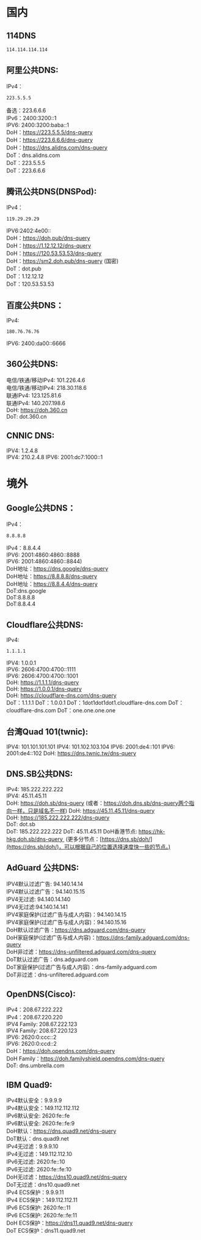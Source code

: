 # 国内

## 114DNS
```md
114.114.114.114
```
## 阿里公共DNS:
IPv4：
```md
223.5.5.5  
```
备选：223.6.6.6  
IPv6：2400:3200::1  
IPV6: 2400:3200:baba::1  
DoH：https://223.5.5.5/dns-query  
DoH：https://223.6.6.6/dns-query  
DoH：https://dns.alidns.com/dns-query  
DoT：dns.alidns.com  
DoT：223.5.5.5  
DoT：223.6.6.6

## 腾讯公共DNS(DNSPod):
IPv4： 
```md
119.29.29.29
```
IPV6:2402:4e00::  
DoH：https://doh.pub/dns-query  
DoH：https://1.12.12.12/dns-query  
DoH：https://120.53.53.53/dns-query  
DoH：https://sm2.doh.pub/dns-query (国密)  
DoT：dot.pub  
DoT：1.12.12.12  
DoT：120.53.53.53

## 百度公共DNS：
IPv4: 
```md
180.76.76.76
```
IPV6: 2400:da00::6666

## 360公共DNS:
电信/铁通/移动IPv4: 101.226.4.6  
电信/铁通/移动IPv4: 218.30.118.6  
联通IPv4: 123.125.81.6  
联通IPv4: 140.207.198.6  
DoH: https://doh.360.cn  
DoT: dot.360.cn

## CNNIC DNS:
IPV4: 1.2.4.8  
IPV4: 210.2.4.8
IPV6: 2001:dc7:1000::1

# 境外

## Google公共DNS：
IPv4：
```md
8.8.8.8
```
IPv4：8.8.4.4  
IPV6: 2001:4860:4860::8888  
IPV6: 2001:4860:4860::8844)  
DoH地址：https://dns.google/dns-query  
DoH地址：https://8.8.8.8/dns-query  
DoH地址：https://8.8.4.4/dns-query  
DoT:dns.google  
DoT:8.8.8.8  
DoT:8.8.4.4

## Cloudflare公共DNS:
IPv4: 
```md
1.1.1.1
```
IPV4: 1.0.0.1  
IPV6: 2606:4700:4700::1111  
IPV6: 2606:4700:4700::1001  
DoH: https://1.1.1.1/dns-query  
DoH: https://1.0.0.1/dns-query  
DoH: https://cloudflare-dns.com/dns-query  
DoT：1.1.1.1
DoT：1.0.0.1
DoT：1dot1dot1dot1.cloudflare-dns.com
DoT：cloudflare-dns.com
DoT：one.one.one.one

## 台湾Quad 101(twnic):
IPV4: 101.101.101.101
IPV4: 101.102.103.104
IPV6: 2001:de4::101
IPV6: 2001:de4::102
DoH: https://dns.twnic.tw/dns-query 

## DNS.SB公共DNS:
IPv4: 185.222.222.222  
IPV4: 45.11.45.11  
DoH: https://doh.sb/dns-query (或者：https://doh.dns.sb/dns-query两个指向一样，只是域名不一样)
DoH: https://45.11.45.11/dns-query  
DoH: https://185.222.222.222/dns-query  
DoT: dot.sb  
DoT: 185.222.222.222
DoT: 45.11.45.11
DoH香港节点: https://hk-hkg.doh.sb/dns-query  (更多分节点：[https://dns.sb/doh/](https://dns.sb/doh/)，可以根据自己的位置选择速度快一些的节点。)  

## AdGuard 公共DNS:
IPV4默认过滤广告: 94.140.14.14  
IPV4默认过滤广告：94.140.15.15  
IPV4无过滤: 94.140.14.140  
IPV4无过滤:94.140.14.141  
IPV4家庭保护(过滤广告与成人内容)：94.140.14.15  
IPV4家庭保护(过滤广告与成人内容)：94.140.15.16  
DoH默认过滤广告：https://dns.adguard.com/dns-query  
DoH家庭保护(过滤广告与成人内容)：https://dns-family.adguard.com/dns-query  
DoH非过滤：https://dns-unfiltered.adguard.com/dns-query  
DoT默认过滤广告：dns.adguard.com  
DoT家庭保护(过滤广告与成人内容)：dns-family.adguard.com  
DoT非过滤：dns-unfiltered.adguard.com

## OpenDNS(Cisco):
IPv4：208.67.222.222  
IPv4：208.67.220.220  
IPV4 Family: 208.67.222.123  
IPV4 Family: 208.67.220.123  
IPV6: 2620:0:ccc::2  
IPV6: 2620:0:ccd::2  
DoH：https://doh.opendns.com/dns-query  
DoH Family：https://doh.familyshield.opendns.com/dns-query  
DoT: dns.umbrella.com

## IBM Quad9:
IPv4默认安全：9.9.9.9  
IPv4默认安全：149.112.112.112  
IPv6默认安全: 2620:fe::fe  
IPv6默认安全: 2620:fe::fe:9  
DoH默认：https://dns.quad9.net/dns-query  
DoT默认：dns.quad9.net  
IPv4无过滤：9.9.9.10  
IPv4无过滤：149.112.112.10  
IPv6无过滤: 2620:fe::10  
IPv6无过滤: 2620:fe::fe:10  
DoH无过滤：https://dns10.quad9.net/dns-query  
DoT无过滤：dns10.quad9.net  
IPv4 ECS保护：9.9.9.11  
IPv4 ECS保护：149.112.112.11  
IPv6 ECS保护: 2620:fe::11  
IPv6 ECS保护: 2620:fe::fe:11  
DoH ECS保护：https://dns11.quad9.net/dns-query  
DoT ECS保护：dns11.quad9.net